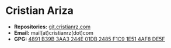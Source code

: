 # Cristian Ariza

* **Repositories:** [git.cristianrz.com](git.cristianrz.com)
* **Email:** mail(at)cristianrz(dot)com
* **GPG:** [4891 B39B 3AA3 244E 01DB 2485 F1C9 1E51 4AF8 DE5F](ca.asc)